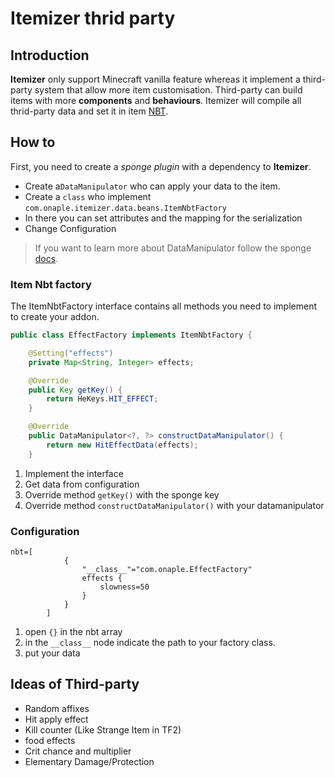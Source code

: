 # Itemizer thrid party
## Introduction
__Itemizer__ only support Minecraft vanilla feature whereas it implement a third-party system that allow more item customisation. Third-party can build items with more __components__ and __behaviours__. Itemizer will compile all thrid-party data and set it in item [NBT](https://minecraft.gamepedia.com/Tutorials/Command_NBT_tags).
## How to
First, you need to create a _sponge plugin_ with a dependency to __Itemizer__.
* Create a`DataManipulator` who can apply your data to the item.
* Create a `class` who implement `com.onaple.itemizer.data.beans.ItemNbtFactory`
* In there you can set attributes and the mapping for the serialization
* Change Configuration 

> If you want to learn more about DataManipulator follow the sponge [docs](https://docs.spongepowered.org/stable/en/plugin/data/index.html).

### Item Nbt factory
The ItemNbtFactory interface contains all methods you need to implement to create your addon.
```Java
public class EffectFactory implements ItemNbtFactory { 

    @Setting("effects")
    private Map<String, Integer> effects; 

    @Override
    public Key getKey() {
        return HeKeys.HIT_EFFECT;
    }

    @Override
    public DataManipulator<?, ?> constructDataManipulator() {
        return new HitEffectData(effects);
    }
```
1. Implement the interface
2. Get data from configuration
3. Override method `getKey()` with the sponge key
4. Override method `constructDataManipulator()` with your datamanipulator  


### Configuration

```Hocon
nbt=[
            {
                "__class__"="com.onaple.EffectFactory"
                effects {
                    slowness=50
                }
            }
        ]
```
1. open `{}` in the nbt array
2. in the `__class__` node indicate the path to your factory class.
3. put your data 

## Ideas of Third-party
* Random affixes
* Hit apply effect
* Kill counter (Like Strange Item in TF2)
* food effects
* Crit chance and multiplier
* Elementary Damage/Protection
